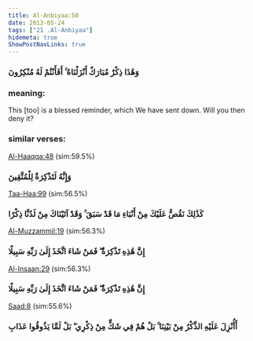 ```yaml
---
title: Al-Anbiyaa:50
date: 2013-05-24
tags: ["21 .Al-Anbiyaa"]
hidemeta: true 
ShowPostNavLinks: true 
---
```

### وَهَٰذَا ذِكْرٌ مُبَارَكٌ أَنْزَلْنَاهُ ۚ أَفَأَنْتُمْ لَهُ مُنْكِرُونَ
### meaning: 
This [too] is a blessed reminder, which We have sent down. Will you then deny it?
### similar verses: 

[Al-Haaqqa:48](/69/48) (sim:59.5%)

### وَإِنَّهُ لَتَذْكِرَةٌ لِلْمُتَّقِينَ

[Taa-Haa:99](/20/99) (sim:56.5%)

### كَذَٰلِكَ نَقُصُّ عَلَيْكَ مِنْ أَنْبَاءِ مَا قَدْ سَبَقَ ۚ وَقَدْ آتَيْنَاكَ مِنْ لَدُنَّا ذِكْرًا

[Al-Muzzammil:19](/73/19) (sim:56.3%)

### إِنَّ هَٰذِهِ تَذْكِرَةٌ ۖ فَمَنْ شَاءَ اتَّخَذَ إِلَىٰ رَبِّهِ سَبِيلًا

[Al-Insaan:29](/76/29) (sim:56.3%)

### إِنَّ هَٰذِهِ تَذْكِرَةٌ ۖ فَمَنْ شَاءَ اتَّخَذَ إِلَىٰ رَبِّهِ سَبِيلًا

[Saad:8](/38/8) (sim:55.6%)

### أَأُنْزِلَ عَلَيْهِ الذِّكْرُ مِنْ بَيْنِنَا ۚ بَلْ هُمْ فِي شَكٍّ مِنْ ذِكْرِي ۖ بَلْ لَمَّا يَذُوقُوا عَذَابِ
